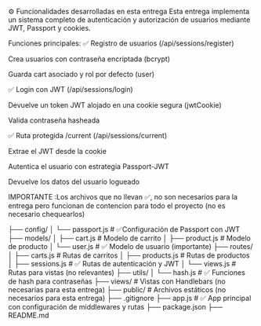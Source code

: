 ⚙️ Funcionalidades desarrolladas en esta entrega
Esta entrega implementa un sistema completo de autenticación y autorización de usuarios mediante JWT, Passport y cookies.

Funciones principales:
✅ Registro de usuarios (/api/sessions/register)

Crea usuarios con contraseña encriptada (bcrypt)

Guarda cart asociado y rol por defecto (user)

✅ Login con JWT (/api/sessions/login)

Devuelve un token JWT alojado en una cookie segura (jwtCookie)

Valida contraseña hasheada

✅ Ruta protegida /current (/api/sessions/current)

Extrae el JWT desde la cookie

Autentica el usuario con estrategia Passport-JWT

Devuelve los datos del usuario logueado


IMPORTANTE :Los archivos que no llevan ✅, no son necesarios para la entrega pero funcionan de contencion para todo el proyecto (no es necesario chequearlos)

├── config/
│   └── passport.js               # ✅Configuración de Passport con JWT
├── models/
│   ├── cart.js                   # Modelo de carrito
│   ├── product.js                # Modelo de producto
│   └── user.js                   # ✅ Modelo de usuario (importante)
├── routes/
│   ├── carts.js                  # Rutas de carritos
│   ├── products.js               # Rutas de productos
│   ├── sessions.js               # ✅ Rutas de autenticación y JWT
│   └── views.js                  # Rutas para vistas (no relevantes)
├── utils/
│   └── hash.js                   # ✅ Funciones de hash para contraseñas
├── views/                        # Vistas con Handlebars (no necesarias para esta entrega)
├── public/                       # Archivos estáticos (no necesarios para esta entrega)
├── .gitignore
├── app.js                        # ✅ App principal con configuración de middlewares y rutas
├── package.json
├── README.md